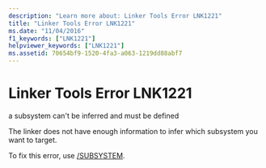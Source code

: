 ```yaml
---
description: "Learn more about: Linker Tools Error LNK1221"
title: "Linker Tools Error LNK1221"
ms.date: "11/04/2016"
f1_keywords: ["LNK1221"]
helpviewer_keywords: ["LNK1221"]
ms.assetid: 70654bf9-1520-4fa3-a063-1219dd88abf7
---
```

# Linker Tools Error LNK1221

a subsystem can't be inferred and must be defined

The linker does not have enough information to infer which subsystem you want to target.

To fix this error, use [/SUBSYSTEM](../../build/reference/subsystem-specify-subsystem.md).
